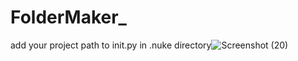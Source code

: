 # FolderMaker_

add your project path to init.py in .nuke directory![Screenshot (20)](https://user-images.githubusercontent.com/59148150/217876626-d2fddc1a-2b18-4da0-8fe3-b3ea93b9c439.png)
